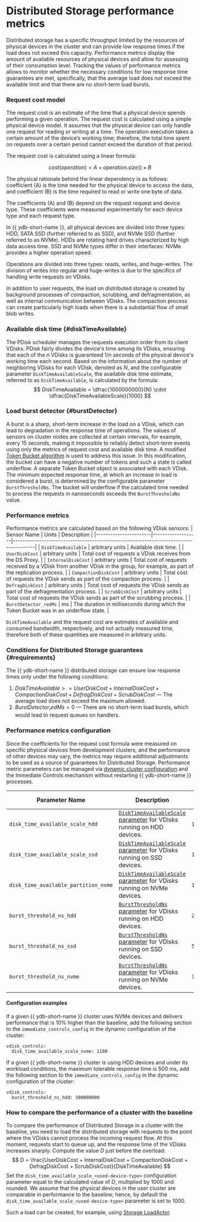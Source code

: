 # Distributed Storage performance metrics

Distributed storage has a specific throughput limited by the resources of physical devices in the cluster and can provide low response times if the load does not exceed this capacity. Performance metrics display the amount of available resources of physical devices and allow for assessing of their consumption level. Tracking the values of performance metrics allows to monitor whether the necessary conditions for low response time guarantees are met, specifically, that the average load does not exceed the available limit and that there are no short-term load bursts.

### Request cost model

The request cost is an estimate of the time that a physical device spends performing a given operation. The request cost is calculated using a simple physical device model. It assumes that the physical device can only handle one request for reading or writing at a time. The operation execution takes a certain amount of the device’s working time; therefore, the total time spent on requests over a certain period cannot exceed the duration of that period.

The request cost is calculated using a linear formula:

$$
cost(operation) = A + operation.size() \times B
$$

The physical rationale behind the linear dependency is as follows: coefficient \(A\) is the time needed for the physical device to access the data, and coefficient \(B\) is the time required to read or write one byte of data.

The coefficients \(A\) and \(B\) depend on the request request and device type. These coefficients were measured experimentally for each device type and each request type.

In {{ ydb-short-name }}, all physical devices are divided into three types: HDD, SATA SSD (further referred to as SSD), and NVMe SSD (further referred to as NVMe). HDDs are rotating hard drives characterized by high data access time. SSD and NVMe types differ in their interfaces: NVMe provides a higher operation speed.

Operations are divided into three types: reads, writes, and huge-writes. The division of writes into regular and huge-writes is due to the specifics of handling write requests on VDisks.

In addition to user requests, the load on distributed storage is created by background processes of compaction, scrubbing, and defragmentation, as well as internal communication between VDisks. The compaction process can create particularly high loads when there is a substantial flow of small blob writes.

### Available disk time {#diskTimeAvailable}

The PDisk scheduler manages the requests execution order from its client VDisks. PDisk fairly divides the device's time among its VDisks, ensuring that each of the $n$ VDisks is guaranteed $1/n$ seconds of the physical device's working time each second. Based on the information about the number of neighboring VDisks for each VDisk, denoted as $N$, and the configurable parameter `DiskTimeAvailableScale`, the available disk time estimate, referred to as `DiskTimeAvailable`, is calculated by the formula:
$$
    DiskTimeAvailable = \dfrac{1000000000}{N} \cdot \dfrac{DiskTimeAvailableScale}{1000}
$$

### Load burst detector {#burstDetector}

A burst is a sharp, short-term increase in the load on a VDisk, which can lead to degradation in the response time of operations. The values of sensors on cluster nodes are collected at certain intervals, for example, every 15 seconds, making it impossible to reliably detect short-term events using only the metrics of request cost and available disk time. A modified [Token Bucket algorithm](https://en.wikipedia.org/wiki/Token_bucket) is used to address this issue. In this modification, the bucket can have a negative number of tokens and such a state is called underflow. A separate Token Bucket object is associated with each VDisk. The minimum expected response time, at which an increase in load is considered a burst, is determined by the configurable parameter `BurstThresholdNs`. The bucket will underflow if the calculated time needed to process the requests in nanoseconds exceeds the `BurstThresholdNs` value.

### Performance metrics

Performance metrics are calculated based on the following VDisk sensors:
| Sensor Name           | Units             | Description                                                                           |
|-----------------------|-------------------|---------------------------------------------------------------------------------------|
| `DiskTimeAvailable`   | arbitrary units   | Available disk time. |
| `UserDiskCost`        | arbitrary units   | Total cost of requests a VDisk receives from the DS Proxy.                            |
| `InternalDiskCost`    | arbitrary units   | Total cost of requests received by a VDisk from another VDisk in the group, for example, as part of the replication process. |
| `CompactionDiskCost`  | arbitrary units   | Total cost of requests the VDisk sends as part of the compaction process.             |
| `DefragDiskCost`      | arbitrary units   | Total cost of requests the VDisk sends as part of the defragmentation process.        |
| `ScrubDiskCost`       | arbitrary units   | Total cost of requests the VDisk sends as part of the scrubbing process.              |
| `BurstDetector_redMs` | ms                | The duration in milliseconds during which the Token Bucket was in an underflow state. |

`DiskTimeAvailable` and the request cost are estimates of available and consumed bandwidth, respectively, and not actually measured time, therefore both of these quantities are measured in arbitrary units.

### Conditions for Distributed Storage guarantees {#requirements}

The {{ ydb-short-name }} distributed storage can ensure low response times only under the following conditions:

1. $DiskTimeAvailable >= UserDiskCost + InternalDiskCost + CompactionDiskCost + DefragDiskCost + ScrubDiskCost$ — The average load does not exceed the maximum allowed.
2. $BurstDetector_redMs = 0$ — There are no short-term load bursts, which would lead to request queues on handlers.

### Performance metrics configuration

Since the coefficients for the request cost formula were measured on specific physical devices from development clusters, and the performance of other devices may vary, the metrics may require additional adjustments to be used as a source of guarantees for Distributed Storage. Performance metric parameters can be managed via [dynamic cluster configuration](../../../maintenance/manual/dynamic-config.md) and the Immediate Controls mechanism without restarting {{ ydb-short-name }} processes.

| Parameter Name                        | Description                                                                                   | Default Value |
|---------------------------------------|-----------------------------------------------------------------------------------------------|---------------|
| `disk_time_available_scale_hdd`       | [`DiskTimeAvailableScale` parameter](#diskTimeAvailable) for VDisks running on HDD devices.   | `1000`        |
| `disk_time_available_scale_ssd`       | [`DiskTimeAvailableScale` parameter](#diskTimeAvailable) for VDisks running on SSD devices.   | `1000`        |
| `disk_time_available_partition_nvme`  | [`DiskTimeAvailableScale` parameter](#diskTimeAvailable) for VDisks running on NVMe devices.  | `1000`        |
| `burst_threshold_ns_hdd`              | [`BurstThresholdNs` parameter](#burstDetector) for VDisks running on HDD devices.             | `200000000`   |
| `burst_threshold_ns_ssd`              | [`BurstThresholdNs` parameter](#burstDetector) for VDisks running on SSD devices.             | `50000000`    |
| `burst_threshold_ns_nvme`             | [`BurstThresholdNs` parameter](#burstDetector) for VDisks running on NVMe devices.            | `32000000`    |

#### Configuration examples

If a given {{ ydb-short-name }} cluster uses NVMe devices and delivers performance that is 10% higher than the baseline, add the following section to the `immediate_controls_config` in the dynamic configuration of the cluster:

```
vdisk_controls:
  disk_time_available_scale_nvme: 1100
```

If a given {{ ydb-short-name }} cluster is using HDD devices and under its workload conditions, the maximum tolerable response time is 500 ms, add the following section to the `immediate_controls_config` in the dynamic configuration of the cluster:

```
vdisk_controls:
  burst_threshold_ns_hdd: 500000000
```

### How to compare the performance of a cluster with the baseline

To compare the performance of Distributed Storage in a cluster with the baseline, you need to load the distributed storage with requests to the point where the VDisks cannot process the incoming request flow. At this moment, requests start to queue up, and the response time of the VDisks increases sharply. Compute the value $D$ just before the overload:
$$
D = \frac{UserDiskCost + InternalDiskCost + CompactionDiskCost + DefragDiskCost + ScrubDiskCost}{DiskTimeAvailable}
$$
Set the `disk_time_available_scale_<used-device-type>` configuration parameter equal to the calculated value of $D$, multiplied by 1000 and rounded. We assume that the physical devices in the user cluster are comparable in performance to the baseline; hence, by default the `disk_time_available_scale_<used-device-type>` parameter is set to 1000.

Such a load can be created, for example, using [Storage LoadActor](../../../contributor/load-actors-storage.md).

